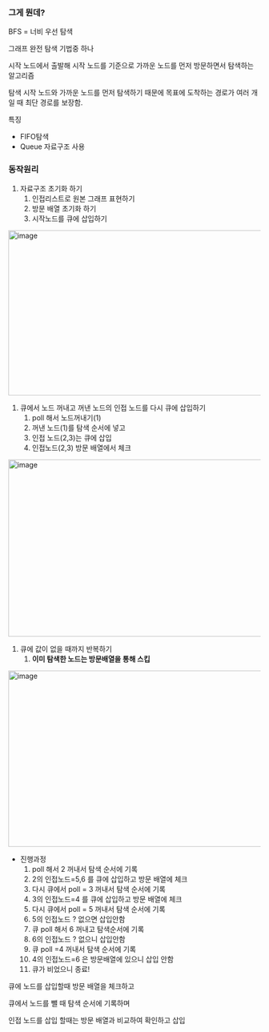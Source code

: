 ### 그게 뭔데?

BFS = 너비 우선 탐색

그래프 완전 탐색 기법중 하나

시작 노드에서 출발해 시작 노드를 기준으로 가까운 노드를 먼저 방문하면서 탐색하는 알고리즘

탐색 시작 노드와 가까운 노드를 먼저 탐색하기 때문에 목표에 도착하는 경로가 여러 개일 때 최단 경로를 보장함.

특징

- FIFO탐색
- Queue 자료구조 사용

### 동작원리

1. 자료구조 초기화 하기
    1. 인접리스트로 원본 그래프 표현하기
    2. 방문 배열 초기화 하기
    3. 시작노드를 큐에 삽입하기

<img width="878" height="330" alt="image" src="https://github.com/user-attachments/assets/641868de-7a55-450e-9516-1c421f774b51" />

1. 큐에서 노드 꺼내고 꺼낸 노드의 인접 노드를 다시 큐에 삽입하기
    1. poll 해서 노드꺼내기(1)
    2. 꺼낸 노드(1)를 탐색 순서에 넣고
    3. 인접 노드(2,3)는 큐에 삽입
    4. 인접노드(2,3) 방문 배열에서 체크

<img width="878" height="354" alt="image" src="https://github.com/user-attachments/assets/60c3be9e-e263-4282-8f16-a982d0b1153b" />

1. 큐에 값이 없을 때까지 반복하기
    1. **이미 탐색한 노드는 방문배열을 통해 스킵**

<img width="920" height="352" alt="image" src="https://github.com/user-attachments/assets/d37c593f-854b-4ed9-b9c6-bca0c1872ddd" />

- 진행과정
    1. poll 해서 2 꺼내서 탐색 순서에 기록
    2. 2의 인접노드=5,6 를 큐에 삽입하고 방문 배열에 체크
    3. 다시 큐에서 poll = 3 꺼내서 탐색 순서에 기록
    4. 3의 인접노드=4 를 큐에 삽입하고 방문 배열에 체크
    5. 다시 큐에서 poll = 5 꺼내서 탐색 순서에 기록
    6. 5의 인접노드 ? 없으면 삽입안함
    7. 큐 poll 해서 6 꺼내고 탐색순서에 기록
    8. 6의 인접노드 ? 없으니 삽입안함
    9. 큐 poll =4 꺼내서 탐색 순서에 기록
    10. 4의 인접노드=6 은 방문배열에 있으니 삽입 안함
    11. 큐가 비었으니 종료!

큐에 노드를 삽입할때 방문 배열을 체크하고 

큐에서 노드를 뺄 때 탐색 순서에 기록하며

인접 노드를 삽입 할때는 방문 배열과 비교하여 확인하고 삽입
